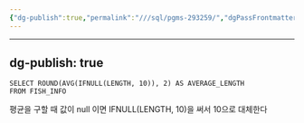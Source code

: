 ```yaml
---
{"dg-publish":true,"permalink":"///sql/pgms-293259/","dgPassFrontmatter":true}
---
```



---
dg-publish: true
---
```mysql
SELECT ROUND(AVG(IFNULL(LENGTH, 10)), 2) AS AVERAGE_LENGTH
FROM FISH_INFO
```

평균을 구할 때 값이 null 이면 IFNULL(LENGTH, 10)을 써서 10으로 대체한다